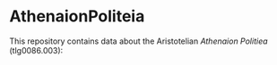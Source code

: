 # AthenaionPoliteia

This repository contains data about the Aristotelian *Athenaion Politiea* (tlg0086.003):
